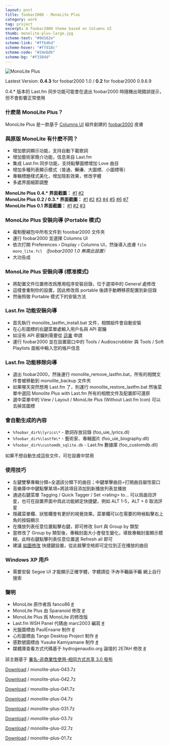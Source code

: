 ```yaml
---
layout: post
title: foobar2000 - MonoLite Plus
category: work
tag: project
excerpt: A foobar2000 theme based on Columns UI
thumb: monolite-plus-large.jpg
scheme-text: "#9d162e"
scheme-link: "#ffbdbd"
scheme-hover: "#ffd18c"
scheme-code: "#24ebdb"
scheme-bg: "#f1504d"
---
```


<div class=txt>
  <p><img src="{{ site.file }}/monolite-plus-04.jpg" alt="MonoLite Plus"></p>

  <p class=note>Lastest Version: <strong>0.4.3</strong> for foobar2000 1.0 / <strong>0.2</strong> for foobar2000 0.9.6.9</p>

  <p class=note>0.4.* 版本的 Last.fm 同步功能可能會在退出 foobar2000 時隨機出現錯誤提示，但不會影響正常使用</p>

  <h3>什麽是 MonoLite Plus？</h3>

  <p>MonoLite Plus 是一款基于 <a href="http://yuo.be/columns.php">Columns UI</a> 組件創建的 <a href="http://www.foobar2000.org/">foobar2000</a> 皮膚</p>

  <h3>與原版 MonoLite 有什麽不同？</h3>

  <ul>
    <li>增加歌詞顯示功能，支持自動下載歌詞</li>
    <li>增加藝術家簡介功能，信息來自 Last.fm</li>
    <li>集成 Last.fm 同步功能，支持點擊圖標增加 Love 曲目</li>
    <li>增加多種列表顯示模式（普通、<del datetime="2010-01-11T12:48:16+00:00">緊湊</del>、大圖標、小圖標等）</li>
    <li>專輯標題樣式美化，增加陰影效果，修改字體</li>
    <li>多處界面細節調整</li>
  </ul>

  <p>
  <strong>MonoLite Plus 0.4.* 界面截圖：</strong>
    <a href="{{ site.file }}/monolite-plus-04-01.png">#1</a>
    <a href="{{ site.file }}/monolite-plus-04-02.png">#2</a>
  <br>
  <strong>MonoLite Plus 0.2 / 0.3.* 界面截圖：</strong>
    <a href="{{ site.file }}/monolite-plus-02-01.png">#1</a>
    <a href="{{ site.file }}/monolite-plus-02-02.png">#2</a>
    <a href="{{ site.file }}/monolite-plus-02-03.png">#3</a>
    <a href="{{ site.file }}/monolite-plus-02-04.png">#4</a>
    <a href="{{ site.file }}/monolite-plus-02-05.png">#5</a>
    <a href="{{ site.file }}/monolite-plus-02-06.png">#6</a>
    <a href="{{ site.file }}/monolite-plus-02-07.png">#7</a>
  <br>
  <strong>MonoLite Plus 0.1 界面截圖：</strong>
    <a href="{{ site.file }}/monolite-plus-01.png">#1</a>
    <a href="{{ site.file }}/monolite-plus-02.png">#2</a>
    <a href="{{ site.file }}/monolite-plus-03.png">#3</a>
  </p>

  <h3>MonoLite Plus 安裝向導 (Portable 模式)</h3>

  <ul>
    <li>複制壓縮包中所有文件到 fooobar2000 文件夾</li>
    <li>運行 foobar2000 並選擇 Columns UI</li>
    <li>依次打開 Preferences &#8250; Display &#8250; Columns UI，然後導入皮膚 <code>file mono_lite.fcl</code> <em>（foobar2000 1.0 無需此設置）</em></li>
    <li>大功告成</li>
  </ul>

  <h3>MonoLite Plus 安裝向導 (標准模式)</h3>

  <ul>
    <li>將配置文件位置修改爲應用程序安裝目錄，位于選項中的 General 處修改</li>
    <li>這樣會重制你的設置，因此修改爲 portable 後請手動轉移原配置到新目錄</li>
    <li>然後照做 Portable 模式下的安裝方法</li>
  </ul>

  <h3>Last.fm 功能安裝向導</h3>

  <ul>
    <li>首先執行 monolite_lastfm_install.bat 文件，相關組件會自動安裝</li>
    <li>在心形圖標的右鍵菜單處輸入用戶名與 API 密鑰</li>
    <li>如沒有 API 密鑰則需要從 <a href="http://www.last.fm/api/account">這裏</a> 申請</li>
    <li>運行 foobar2000 並在設置窗口中的 Tools / Audioscrobbler 與 Tools / Soft Playlists 面板中輸入您的帳戶信息</li>
  </ul>

  <h3>Last.fm 功能移除向導</h3>

  <ul>
    <li>退出 foobar2000，然後運行 monolite_remove_lastfm.bat，所有的相關文件會被移動到 monolite_backup 文件夾</li>
    <li>如果哪天突然想用 Last.fm 了，則運行 monolite_restore_lastfm.bat 然後菜單中選回 Monolite Plus with Last.fm 所有的相關文件及配置即可還原</li>
    <li>選中菜單中的 View / Layout / MonoLite Plus (Without Last.fm Icon) 可以去掉其圖標</li>
  </ul>

  <h3>會自動生成的內容</h3>

  <ul>
    <li><code>%foobar_dir%\lyrics\*</code> - 歌詞存放目錄 (foo_uie_lyrics.dl)</li>
    <li><code>%foobar_dir%\lastfm\*</code> - 藝術家、專輯圖片 (foo_uie_biography.dll)</li>
    <li><code>%foobar_dir%\customdb_sqlite.db</code> - Last.fm 數據庫 (foo_customdb.dll)</li>
  </ul>

  <p>如果不想自動生成這些文件，可在設置中禁用</p>

  <h3>使用技巧</h3>

  <ul>
    <li>左鍵雙擊專輯分類=全選該分類下的曲目；中鍵單擊曲目=打開曲目屬性窗口</li>
    <li>音樂庫中中鍵點擊某項=將該項目添加到新播放列表並播放</li>
    <li>通過右鍵菜單 Tagging / Quick Tagger / Set &lt;rating&gt; to... 可以爲曲目評星，也可在設置界面中爲此功能綁定快捷鍵，例如 ALT 1-5，ALT + 6 取消評星</li>
    <li>隱藏菜單欄、狀態欄會有更好的視覺效果。菜單欄可以在需要的時候點擊右上角的按鈕顯示</li>
    <li>在播放列表任意位置點擊右鍵，即可修改 Sort 與 Group by 類型</li>
    <li>當修改了 Group by 類型後，專輯封面大小會發生變化，導致專輯封面顯示模糊，此時右鍵點擊列表任意位置選 Refresh all 即可</li>
    <li>建議 <a href="{{ site.file }}/monolite-plus-04.png">如圖修改</a> 快捷鍵設置，從此敲擊空格即可定位到正在播放的曲目</li>
  </ul>

  <h3>Windows XP 用戶</h3>

  <ul>
    <li>需要安裝 Segoe UI 才能顯示正確字體，字體請從 <del datetime="2010-10-17T08:34:52+00:00">下方下載區下載</del> 網上自行搜索</li>
  </ul>

  <h3>聲明</h3>

  <ul>
    <li>MonoLite 原作者爲 fanco86 <a href="http://fanco86.deviantart.com/art/MonoLite-122756120">#</a></li>
    <li>MonoLite Plus 由 Sparanoid 修改 <a href="http://junior-spirit.deviantart.com/art/MonoLite-Plus-144505359/">#</a></li>
    <li>MonoLite Plus 爲 MonoLite 的修改版</li>
    <li>Last.fm WSH Panel 代碼由 marc2003 編寫 <a href="http://www.hydrogenaudio.org/forums/index.php?showtopic=76772">#</a></li>
    <li>光盤圖標由 PaulEnsane 制作 <a href="http://paulensane.deviantart.com/art/CD-Icon-115783933">#</a></li>
    <li>心形圖標由 Tango Desktop Project 制作 <a href="http://tango.freedesktop.org/Tango_Desktop_Project">#</a></li>
    <li>感歎號圖標由 Yusuke Kamiyamane 制作 <a href="http://www.pinvoke.com/">#</a></li>
    <li>媒體庫查看方式代碼基于 hydrogenaudio.org 論壇的 2E7AH 修改 <a href="http://www.hydrogenaudio.org/forums/index.php?s=&showtopic=68552&view=findpost&p=684400">#</a></li>
  </ul>

  <p class=note>該主題基于 <a href="http://creativecommons.org/licenses/by-nc-sa/3.0/deed.zh">署名-非商業性使用-相同方式共享 3.0 發布</a></p>

  <p class=download><a href="{{ site.file }}/download/monolite-plus-043.7z">Download</a> / monolite-plus-043.7z</p>
  <p class=download><a href="{{ site.file }}/download/monolite-plus-043.7z">Download</a> / monolite-plus-042.7z</p>
  <p class=download><a href="{{ site.file }}/download/monolite-plus-043.7z">Download</a> / monolite-plus-041.7z</p>
  <p class=download><a href="{{ site.file }}/download/monolite-plus-043.7z">Download</a> / monolite-plus-04.7z</p>
  <p class=download><a href="{{ site.file }}/download/monolite-plus-043.7z">Download</a> / monolite-plus-031.7z</p>
  <p class=download><a href="{{ site.file }}/download/monolite-plus-043.7z">Download</a> / monolite-plus-03.7z</p>
  <p class=download><a href="{{ site.file }}/download/monolite-plus-043.7z">Download</a> / monolite-plus-02.7z</p>
  <p class=download><a href="{{ site.file }}/download/monolite-plus-043.7z">Download</a> / monolite-plus-01.7z</p>
</div>